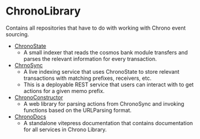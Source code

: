 # ChronoLibrary

Contains all repositories that have to do with working with Chrono event sourcing.

- [ChronoState](./packages/chronostate/README.md)
  - A small indexer that reads the cosmos bank module transfers and parses the relevant information for every transaction. 
- [ChrnoSync](./packages/chronoSync/README.md)
  - A live indexing service that uses ChronoState to store relevant transactions with matching prefixes, receivers, etc.
  - This is a deployable REST service that users can interact with to get actions for a given memo prefix.
- [ChronoConstructor](./packages/chronoconstructor/README.md)
  - A web library for parsing actions from ChronoSync and invoking functions based on the URLParsing format.
- [ChronoDocs](./packages/chronodocs/README.md)
  - A standalone vitepress documentation that contains documentation for all services in Chrono Library.